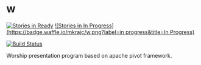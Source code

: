 w
=
[![Stories in Ready](https://badge.waffle.io/mkrajc/w.png?label=ready&title=Ready)](https://waffle.io/mkrajc/w)
[![Stories in In Progress](https://badge.waffle.io/mkrajc/w.png?label=in progress&title=In Progress)](https://waffle.io/mkrajc/w)

[![Build Status](https://travis-ci.org/mkrajc/w.svg)](https://travis-ci.org/mkrajc/w)

Worship presentation program based on apache pivot framework.
